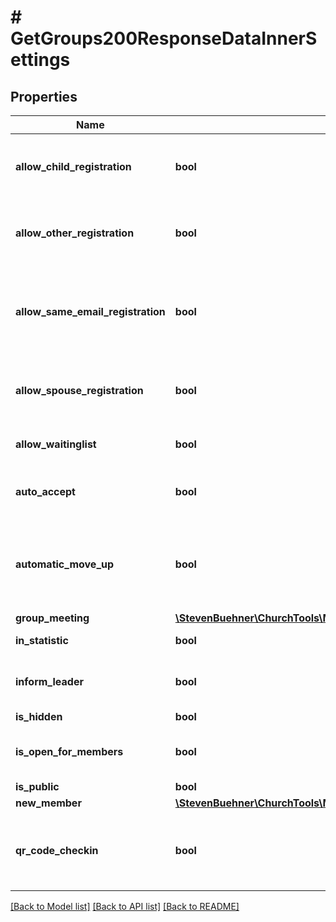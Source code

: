 # # GetGroups200ResponseDataInnerSettings

## Properties

Name | Type | Description | Notes
------------ | ------------- | ------------- | -------------
**allow_child_registration** | **bool** | Own children are listed as option during group sign up. | [optional]
**allow_other_registration** | **bool** | It is allowed to sign up other people uring group sign up. | [optional]
**allow_same_email_registration** | **bool** | People with same eMail address are listed as option during group sign up. | [optional]
**allow_spouse_registration** | **bool** | Spous is listed as option during group sign up. | [optional]
**allow_waitinglist** | **bool** | Waiting list is in-/active for this group. | [optional]
**auto_accept** | **bool** | Indicator if applications are accepted automatically. | [optional]
**automatic_move_up** | **bool** | In combination with waiting list: People automatically move up in waiting list. | [optional]
**group_meeting** | [**\StevenBuehner\ChurchTools\Model\GetGroups200ResponseDataInnerSettingsGroupMeeting**](GetGroups200ResponseDataInnerSettingsGroupMeeting.md) |  | [optional]
**in_statistic** | **bool** | Show in statistics. | [optional]
**inform_leader** | **bool** | Inform leader via e-mail about changes. | [optional]
**is_hidden** | **bool** |  | [optional]
**is_open_for_members** | **bool** | Indicator if people can apply for participation. | [optional]
**is_public** | **bool** |  | [optional]
**new_member** | [**\StevenBuehner\ChurchTools\Model\GetGroups200ResponseDataInnerSettingsNewMember**](GetGroups200ResponseDataInnerSettingsNewMember.md) |  | [optional]
**qr_code_checkin** | **bool** | QR Codes are sent to participants, which can be used during check-in | [optional]

[[Back to Model list]](../../README.md#models) [[Back to API list]](../../README.md#endpoints) [[Back to README]](../../README.md)
